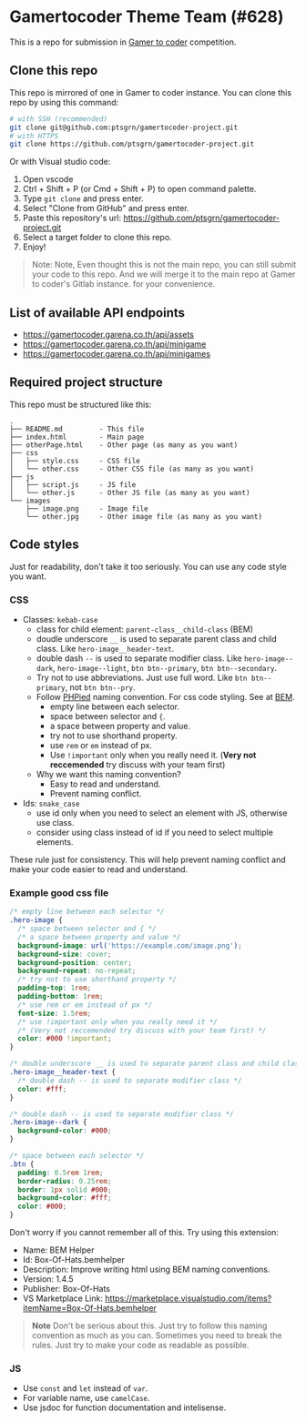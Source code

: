 # Gamertocoder Theme Team (#628)

This is a repo for submission in [Gamer to coder](https://gamertocoder.garena.co.th/) competition.

## Clone this repo

This repo is mirrored of one in Gamer to coder instance. You can clone this repo by using this command:

```bash
# with SSH (recommended)
git clone git@github.com:ptsgrn/gamertocoder-project.git
# with HTTPS
git clone https://github.com/ptsgrn/gamertocoder-project.git
```

Or with Visual studio code:

1. Open vscode
2. Ctrl + Shift + P (or Cmd + Shift + P) to open command palette.
3. Type `git clone` and press enter.
4. Select "Clone from GitHub" and press enter.
5. Paste this repository's url: https://github.com/ptsgrn/gamertocoder-project.git
6. Select a target folder to clone this repo.
7. Enjoy!

> Note: Note, Even thought this is not the main repo, you can still submit your code to this repo. And we will merge it to the main repo at Gamer to coder's Gitlab instance. for your convenience.

## List of available API endpoints

- https://gamertocoder.garena.co.th/api/assets
- https://gamertocoder.garena.co.th/api/minigame
- https://gamertocoder.garena.co.th/api/minigames

## Required project structure

This repo must be structured like this:

```
.
├── README.md         - This file
├── index.html        - Main page
├── otherPage.html    - Other page (as many as you want)
├── css
│   ├── style.css     - CSS file
│   └── other.css     - Other CSS file (as many as you want)
├── js
│   ├── script.js     - JS file
│   └── other.js      - Other JS file (as many as you want)
└── images
    ├── image.png     - Image file
    └── other.jpg     - Other image file (as many as you want)
```

## Code styles

Just for readability, don't take it too seriously. You can use any code style you want.

### CSS

- Classes: `kebab-case`
  - class for child element: `parent-class__child-class` (BEM)
  - doudle underscore `__` is used to separate parent class and child class. Like `hero-image__header-text`.
  - double dash `--` is used to separate modifier class. Like `hero-image--dark`, `hero-image--light`, `btn btn--primary`, `btn btn--secondary`.
  - Try not to use abbreviations. Just use full word. Like `btn btn--primary`, not `btn btn--pry`.
  - Follow [PHPied](https://www.phpied.com/css-coding-conventions/) naming convention. For css code styling. See at [BEM](https://getbem.com/naming/).
    - empty line between each selector.
    - space between selector and `{`.
    - a space between property and value.
    - try not to use shorthand property.
    - use `rem` or `em` instead of px.
    - Use `!important` only when you really need it. (**Very not reccemended** try discuss with your team first)
  - Why we want this naming convention?
    - Easy to read and understand.
    - Prevent naming conflict.
- Ids: `snake_case`
  - use id only when you need to select an element with JS, otherwise use class.
  - consider using class instead of id if you need to select multiple elements.

These rule just for consistency. This will help prevent naming conflict and make your code easier to read and understand.

### Example good css file

```css
/* empty line between each selector */
.hero-image {
  /* space between selector and { */
  /* a space between property and value */
  background-image: url('https://example.com/image.png');
  background-size: cover;
  background-position: center;
  background-repeat: no-repeat;
  /* try not to use shorthand property */
  padding-top: 1rem;
  padding-bottom: 1rem;
  /* use rem or em instead of px */
  font-size: 1.5rem;
  /* use !important only when you really need it */
  /* (Very not reccemended try discuss with your team first) */
  color: #000 !important;
}

/* double underscore __ is used to separate parent class and child class */
.hero-image__header-text {
  /* double dash -- is used to separate modifier class */
  color: #fff;
}

/* double dash -- is used to separate modifier class */
.hero-image--dark {
  background-color: #000;
}

/* space between each selector */
.btn {
  padding: 0.5rem 1rem;
  border-radius: 0.25rem;
  border: 1px solid #000;
  background-color: #fff;
  color: #000;
}
```

Don't worry if you cannot remember all of this. Try using this extension:

- Name: BEM Helper
- Id: Box-Of-Hats.bemhelper
- Description: Improve writing html using BEM naming conventions.
- Version: 1.4.5
- Publisher: Box-Of-Hats
- VS Marketplace Link: https://marketplace.visualstudio.com/items?itemName=Box-Of-Hats.bemhelper

> **Note**
> Don't be serious about this. Just try to follow this naming convention as much as you can. Sometimes you need to break the rules. Just try to make your code as readable as possible.

### JS

- Use `const` and `let` instead of `var`.
- For variable name, use `camelCase`.
- Use jsdoc for function documentation and intelisense.
